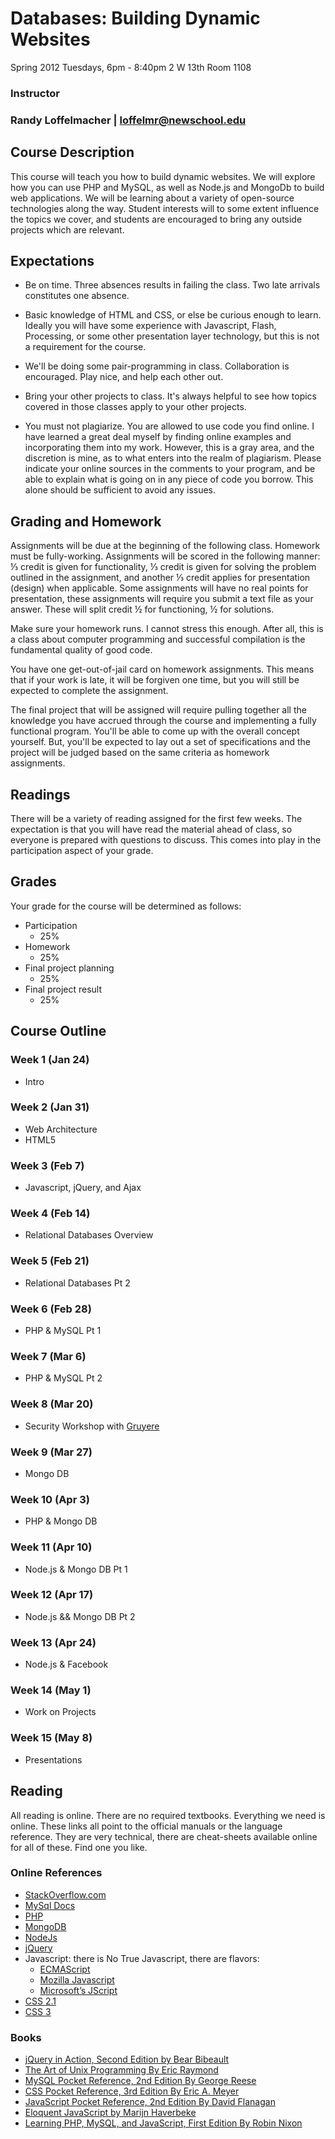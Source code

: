 # Databases: Building Dynamic Websites

Spring 2012
Tuesdays, 6pm - 8:40pm
2 W 13th Room 1108

### Instructor

### Randy Loffelmacher | <loffelmr@newschool.edu>



## Course Description

This course will teach you how to build dynamic websites. We will explore how you can use PHP and MySQL, as well as Node.js and MongoDb to build web applications. We will be learning about a variety of open-source technologies along the way. Student interests will to some extent influence the topics we cover, and students are encouraged to bring any outside projects which are relevant.



## Expectations

* Be on time. Three absences results in failing the class. Two late arrivals constitutes one absence.

* Basic knowledge of HTML and CSS, or else be curious enough to learn. Ideally you will have some experience with Javascript, Flash, Processing, or some other presentation layer technology, but this is not a requirement for the course.

* We'll be doing some pair-programming in class. Collaboration is encouraged. Play nice, and help each other out.

* Bring your other projects to class. It's always helpful to see how topics covered in those classes apply to your other projects.

* You must not plagiarize. You are allowed to use code you find online. I have learned a great deal myself by finding online examples and incorporating them into my work. However, this is a gray area, and the discretion is mine, as to what enters into the realm of plagiarism. Please indicate your online sources in the comments to your program, and be able to explain what is going on in any piece of code you borrow. This alone should be sufficient to avoid any issues.



## Grading and Homework

Assignments will be due at the beginning of the following class. Homework must be fully-working. Assignments will be scored in the following manner: ⅓ credit is given for functionality, ⅓ credit is given for solving the problem outlined in the assignment, and another ⅓ credit applies for presentation (design) when applicable. Some assignments will have no real points for presentation, these assignments will require you submit a text file as your answer. These will split credit ½ for functioning, ½ for solutions.

Make sure your homework runs. I cannot stress this enough. After all, this is a class about computer programming and successful compilation is the fundamental quality of good code.

You have one get-out-of-jail card on homework assignments. This means that if your work is late, it will be forgiven one time, but you will still be expected to complete the assignment.

The final project that will be assigned will require pulling together all the knowledge you have accrued through the course and implementing a fully functional program.  You'll be able to come up with the overall concept yourself.  But, you'll be expected to lay out a set of specifications and the project will be judged based on the same criteria as homework assignments.



## Readings 

There will be a variety of reading assigned for the first few weeks. The expectation is that you will have read the material ahead of class, so everyone is prepared with questions to discuss. This comes into play in the participation aspect of your grade. 



## Grades

Your grade for the course will be determined as follows:

* Participation
	* 25%
* Homework
	* 25%
* Final project planning
	* 25%
* Final project result
	* 25%



## Course Outline

### Week 1 (Jan 24)

* Intro



### Week 2 (Jan 31)

* Web Architecture
* HTML5



### Week 3 (Feb 7)

* Javascript, jQuery, and Ajax



### Week 4 (Feb 14)

* Relational Databases Overview



### Week 5 (Feb 21)

* Relational Databases Pt 2



### Week 6 (Feb 28)

* PHP & MySQL Pt 1



### Week 7 (Mar 6)

* PHP & MySQL Pt 2



### Week 8 (Mar 20)

* Security Workshop with [Gruyere](http://bit.ly/AzvKKt)



### Week 9 (Mar 27)

* Mongo DB



### Week 10 (Apr 3)

* PHP & Mongo DB



### Week 11 (Apr 10)

* Node.js & Mongo DB Pt 1



### Week 12 (Apr 17)

* Node.js && Mongo DB Pt 2



### Week 13 (Apr 24)

* Node.js & Facebook



### Week 14 (May 1)

* Work on Projects



### Week 15 (May 8)

* Presentations



## Reading

All reading is online. There are no required textbooks. Everything we need is online. These links all point to the official manuals or the language reference. They are very technical, there are cheat-sheets available online for all of these. Find one you like.


### Online References

* [StackOverflow.com](http://bit.ly/ziqUpx)
* [MySql Docs](http://bit.ly/AdkGat)
* [PHP](http://bit.ly/xEgiEK)
* [MongoDB](http://bit.ly/xsMJdE)
* [NodeJs](http://bit.ly/wc6COf)
* [jQuery](http://bit.ly/wp797w)
* Javascript: there is No True Javascript, there are flavors:
	* [ECMAScript](http://bit.ly/xbrOno)
	* [Mozilla Javascript](http://mzl.la/xkaA1m)
	* [Microsoft’s JScript](http://bit.ly/AdzCbX)
* [CSS 2.1](http://bit.ly/xkyKSU)
* [CSS 3](http://bit.ly/wtdv2N)


### Books

* [jQuery in Action, Second Edition by Bear Bibeault](http://amzn.to/xk9yKJ)
* [The Art of Unix Programming By Eric Raymond](http://amzn.to/wVeebv)
* [MySQL Pocket Reference, 2nd Edition By George Reese](http://amzn.to/AvMnpA)
* [CSS Pocket Reference, 3rd Edition By Eric A. Meyer](http://amzn.to/xZUwVC)
* [JavaScript Pocket Reference, 2nd Edition By David Flanagan](http://amzn.to/AiCo5W)
* [Eloquent JavaScript by Marijn Haverbeke](http://amzn.to/z7RiOc)
* [Learning PHP, MySQL, and JavaScript, First Edition By Robin Nixon](http://amzn.to/ztGp6F)